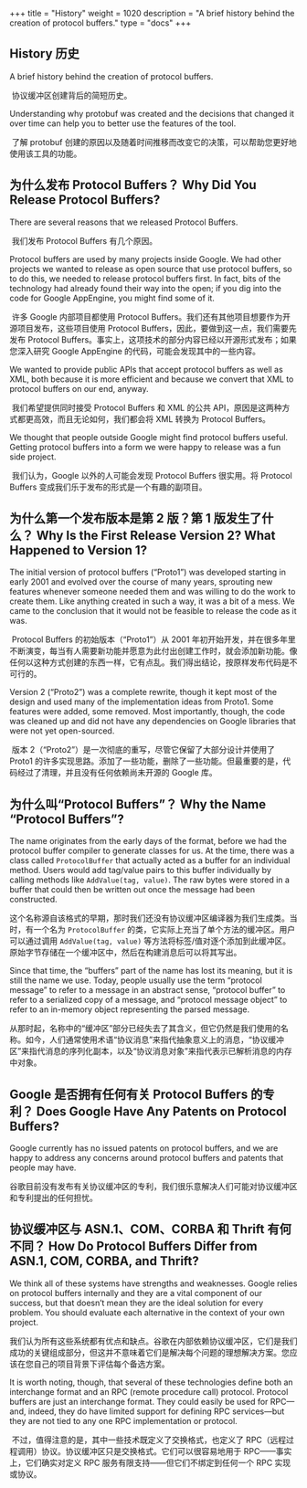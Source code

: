 +++
title = "History"
weight = 1020
description = "A brief history behind the creation of protocol buffers."
type = "docs"
+++

## History 历史

A brief history behind the creation of protocol buffers.

​	协议缓冲区创建背后的简短历史。



Understanding why protobuf was created and the decisions that changed it over time can help you to better use the features of the tool.

​	了解 protobuf 创建的原因以及随着时间推移而改变它的决策，可以帮助您更好地使用该工具的功能。

## 为什么发布 Protocol Buffers？ Why Did You Release Protocol Buffers? 

There are several reasons that we released Protocol Buffers.

​	我们发布 Protocol Buffers 有几个原因。

Protocol buffers are used by many projects inside Google. We had other projects we wanted to release as open source that use protocol buffers, so to do this, we needed to release protocol buffers first. In fact, bits of the technology had already found their way into the open; if you dig into the code for Google AppEngine, you might find some of it.

​	许多 Google 内部项目都使用 Protocol Buffers。我们还有其他项目想要作为开源项目发布，这些项目使用 Protocol Buffers，因此，要做到这一点，我们需要先发布 Protocol Buffers。事实上，这项技术的部分内容已经以开源形式发布；如果您深入研究 Google AppEngine 的代码，可能会发现其中的一些内容。

We wanted to provide public APIs that accept protocol buffers as well as XML, both because it is more efficient and because we convert that XML to protocol buffers on our end, anyway.

​	我们希望提供同时接受 Protocol Buffers 和 XML 的公共 API，原因是这两种方式都更高效，而且无论如何，我们都会将 XML 转换为 Protocol Buffers。

We thought that people outside Google might find protocol buffers useful. Getting protocol buffers into a form we were happy to release was a fun side project.

​	我们认为，Google 以外的人可能会发现 Protocol Buffers 很实用。将 Protocol Buffers 变成我们乐于发布的形式是一个有趣的副项目。

## 为什么第一个发布版本是第 2 版？第 1 版发生了什么？ Why Is the First Release Version 2? What Happened to Version 1? 

The initial version of protocol buffers (“Proto1”) was developed starting in early 2001 and evolved over the course of many years, sprouting new features whenever someone needed them and was willing to do the work to create them. Like anything created in such a way, it was a bit of a mess. We came to the conclusion that it would not be feasible to release the code as it was.

​	Protocol Buffers 的初始版本（“Proto1”）从 2001 年初开始开发，并在很多年里不断演变，每当有人需要新功能并愿意为此付出创建工作时，就会添加新功能。像任何以这种方式创建的东西一样，它有点乱。我们得出结论，按原样发布代码是不可行的。

Version 2 (“Proto2”) was a complete rewrite, though it kept most of the design and used many of the implementation ideas from Proto1. Some features were added, some removed. Most importantly, though, the code was cleaned up and did not have any dependencies on Google libraries that were not yet open-sourced.

​	版本 2（“Proto2”）是一次彻底的重写，尽管它保留了大部分设计并使用了 Proto1 的许多实现思路。添加了一些功能，删除了一些功能。但最重要的是，代码经过了清理，并且没有任何依赖尚未开源的 Google 库。

## 为什么叫“Protocol Buffers”？ Why the Name “Protocol Buffers”? 

The name originates from the early days of the format, before we had the protocol buffer compiler to generate classes for us. At the time, there was a class called `ProtocolBuffer` that actually acted as a buffer for an individual method. Users would add tag/value pairs to this buffer individually by calling methods like `AddValue(tag, value)`. The raw bytes were stored in a buffer that could then be written out once the message had been constructed.

​	这个名称源自该格式的早期，那时我们还没有协议缓冲区编译器为我们生成类。当时，有一个名为 `ProtocolBuffer` 的类，它实际上充当了单个方法的缓冲区。用户可以通过调用 `AddValue(tag, value)` 等方法将标签/值对逐个添加到此缓冲区。原始字节存储在一个缓冲区中，然后在构建消息后可以将其写出。

Since that time, the “buffers” part of the name has lost its meaning, but it is still the name we use. Today, people usually use the term “protocol message” to refer to a message in an abstract sense, “protocol buffer” to refer to a serialized copy of a message, and “protocol message object” to refer to an in-memory object representing the parsed message.

​	从那时起，名称中的“缓冲区”部分已经失去了其含义，但它仍然是我们使用的名称。如今，人们通常使用术语“协议消息”来指代抽象意义上的消息，“协议缓冲区”来指代消息的序列化副本，以及“协议消息对象”来指代表示已解析消息的内存中对象。

## Google 是否拥有任何有关 Protocol Buffers 的专利？ Does Google Have Any Patents on Protocol Buffers? 

Google currently has no issued patents on protocol buffers, and we are happy to address any concerns around protocol buffers and patents that people may have.

​	谷歌目前没有发布有关协议缓冲区的专利，我们很乐意解决人们可能对协议缓冲区和专利提出的任何担忧。

##  协议缓冲区与 ASN.1、COM、CORBA 和 Thrift 有何不同？ How Do Protocol Buffers Differ from ASN.1, COM, CORBA, and Thrift?

We think all of these systems have strengths and weaknesses. Google relies on protocol buffers internally and they are a vital component of our success, but that doesn’t mean they are the ideal solution for every problem. You should evaluate each alternative in the context of your own project.

​	我们认为所有这些系统都有优点和缺点。谷歌在内部依赖协议缓冲区，它们是我们成功的关键组成部分，但这并不意味着它们是解决每个问题的理想解决方案。您应该在您自己的项目背景下评估每个备选方案。

It is worth noting, though, that several of these technologies define both an interchange format and an RPC (remote procedure call) protocol. Protocol buffers are just an interchange format. They could easily be used for RPC—and, indeed, they do have limited support for defining RPC services—but they are not tied to any one RPC implementation or protocol.

​	不过，值得注意的是，其中一些技术既定义了交换格式，也定义了 RPC（远程过程调用）协议。协议缓冲区只是交换格式。它们可以很容易地用于 RPC——事实上，它们确实对定义 RPC 服务有限支持——但它们不绑定到任何一个 RPC 实现或协议。
